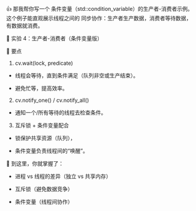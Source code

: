 👍 那我帮你写一个 条件变量（std::condition_variable）的生产者-消费者示例。这个例子能直观展示线程之间的 同步协作：生产者生产数据，消费者等待数据，有数据就消费。

🧪 实验 4：生产者-消费者（条件变量版）

🔑 要点

1. cv.wait(lock, predicate)

- 线程会等待，直到条件满足（队列非空或生产结束）。

- 避免忙等，提高效率。

2. cv.notify_one() / cv.notify_all()

- 通知一个/所有等待的线程去检查条件。

3. 互斥锁 + 条件变量配合

- 锁保护共享资源（队列），

- 条件变量负责线程间的“唤醒”。

📌 到这里，你就掌握了：

- 进程 vs 线程的差异（独立 vs 共享内存）

- 互斥锁（避免数据竞争）

- 条件变量（线程间协作）